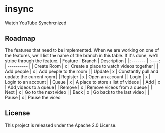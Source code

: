 # insync
Watch YouTube Synchronized 


## Roadmap
The features that need to be implemented. When we are working on one of the features, we'll list the name of the branch in this table. If it's done, we'll stripe through the feature.
| Feature | Branch | Description |
| :------- | :----: | ---------- |
| Create Room | x | Create a place to watch videos together |
| Add people | x | Add people to the room |
| Update | x | Constantly pull and update the current room |
| Register | x | Open an account |
| Login | x | Login to an account |
| Queue | x | A place to store a list of videos |
| Add | x | Add videos to a queue |
| Remove | x | Remove videos from a queue |
| Next | x | Go to the next video |
| Back | x | Go back to the last video |
| Pause | x | Pause the video

## License
This project is released under the Apache 2.0 License.